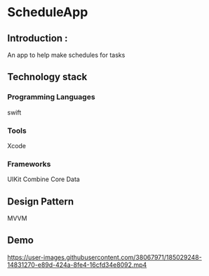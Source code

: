 # ScheduleApp

## Introduction :
An app to help make schedules for tasks

## Technology stack

### Programming Languages
swift

### Tools
Xcode

### Frameworks
UIKit
Combine
Core Data

## Design Pattern
MVVM

## Demo
https://user-images.githubusercontent.com/38067971/185029248-14831270-e89d-424a-8fe4-16cfd34e8092.mp4

